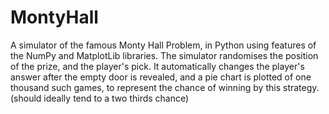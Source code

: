 # MontyHall
A simulator of the famous Monty Hall Problem, in Python using features of the NumPy and MatplotLib libraries. 
The simulator randomises the position of the prize, and the player's pick. It automatically changes the player's answer after the empty door is revealed, and a pie chart is plotted of one thousand such games, to represent the chance of winning by this strategy. (should ideally tend to a two thirds chance)
